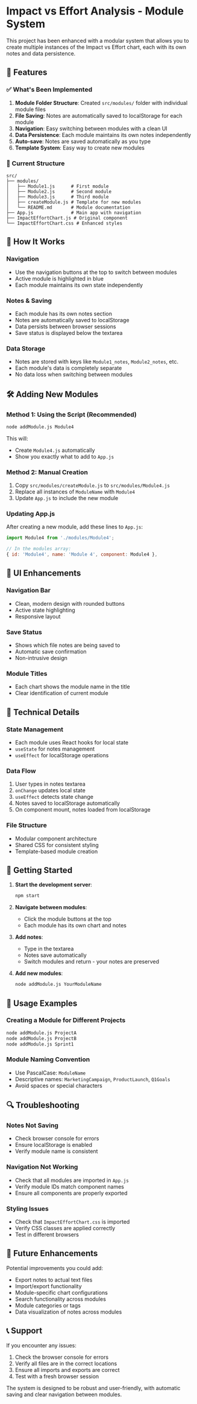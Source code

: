 # Impact vs Effort Analysis - Module System

This project has been enhanced with a modular system that allows you to create multiple instances of the Impact vs Effort chart, each with its own notes and data persistence.

## 🚀 Features

### ✅ What's Been Implemented

1. **Module Folder Structure**: Created `src/modules/` folder with individual module files
2. **File Saving**: Notes are automatically saved to localStorage for each module
3. **Navigation**: Easy switching between modules with a clean UI
4. **Data Persistence**: Each module maintains its own notes independently
5. **Auto-save**: Notes are saved automatically as you type
6. **Template System**: Easy way to create new modules

### 📁 Current Structure

```
src/
├── modules/
│   ├── Module1.js      # First module
│   ├── Module2.js      # Second module
│   ├── Module3.js      # Third module
│   ├── createModule.js # Template for new modules
│   └── README.md       # Module documentation
├── App.js              # Main app with navigation
├── ImpactEffortChart.js # Original component
└── ImpactEffortChart.css # Enhanced styles
```

## 🎯 How It Works

### Navigation
- Use the navigation buttons at the top to switch between modules
- Active module is highlighted in blue
- Each module maintains its own state independently

### Notes & Saving
- Each module has its own notes section
- Notes are automatically saved to localStorage
- Data persists between browser sessions
- Save status is displayed below the textarea

### Data Storage
- Notes are stored with keys like `Module1_notes`, `Module2_notes`, etc.
- Each module's data is completely separate
- No data loss when switching between modules

## 🛠️ Adding New Modules

### Method 1: Using the Script (Recommended)
```bash
node addModule.js Module4
```

This will:
- Create `Module4.js` automatically
- Show you exactly what to add to `App.js`

### Method 2: Manual Creation
1. Copy `src/modules/createModule.js` to `src/modules/Module4.js`
2. Replace all instances of `ModuleName` with `Module4`
3. Update `App.js` to include the new module

### Updating App.js
After creating a new module, add these lines to `App.js`:

```javascript
import Module4 from './modules/Module4';

// In the modules array:
{ id: 'Module4', name: 'Module 4', component: Module4 },
```

## 🎨 UI Enhancements

### Navigation Bar
- Clean, modern design with rounded buttons
- Active state highlighting
- Responsive layout

### Save Status
- Shows which file notes are being saved to
- Automatic save confirmation
- Non-intrusive design

### Module Titles
- Each chart shows the module name in the title
- Clear identification of current module

## 🔧 Technical Details

### State Management
- Each module uses React hooks for local state
- `useState` for notes management
- `useEffect` for localStorage operations

### Data Flow
1. User types in notes textarea
2. `onChange` updates local state
3. `useEffect` detects state change
4. Notes saved to localStorage automatically
5. On component mount, notes loaded from localStorage

### File Structure
- Modular component architecture
- Shared CSS for consistent styling
- Template-based module creation

## 🚀 Getting Started

1. **Start the development server**:
   ```bash
   npm start
   ```

2. **Navigate between modules**:
   - Click the module buttons at the top
   - Each module has its own chart and notes

3. **Add notes**:
   - Type in the textarea
   - Notes save automatically
   - Switch modules and return - your notes are preserved

4. **Add new modules**:
   ```bash
   node addModule.js YourModuleName
   ```

## 📝 Usage Examples

### Creating a Module for Different Projects
```bash
node addModule.js ProjectA
node addModule.js ProjectB
node addModule.js Sprint1
```

### Module Naming Convention
- Use PascalCase: `ModuleName`
- Descriptive names: `MarketingCampaign`, `ProductLaunch`, `Q1Goals`
- Avoid spaces or special characters

## 🔍 Troubleshooting

### Notes Not Saving
- Check browser console for errors
- Ensure localStorage is enabled
- Verify module name is consistent

### Navigation Not Working
- Check that all modules are imported in `App.js`
- Verify module IDs match component names
- Ensure all components are properly exported

### Styling Issues
- Check that `ImpactEffortChart.css` is imported
- Verify CSS classes are applied correctly
- Test in different browsers

## 🎯 Future Enhancements

Potential improvements you could add:
- Export notes to actual text files
- Import/export functionality
- Module-specific chart configurations
- Search functionality across modules
- Module categories or tags
- Data visualization of notes across modules

## 📞 Support

If you encounter any issues:
1. Check the browser console for errors
2. Verify all files are in the correct locations
3. Ensure all imports and exports are correct
4. Test with a fresh browser session

The system is designed to be robust and user-friendly, with automatic saving and clear navigation between modules. 
